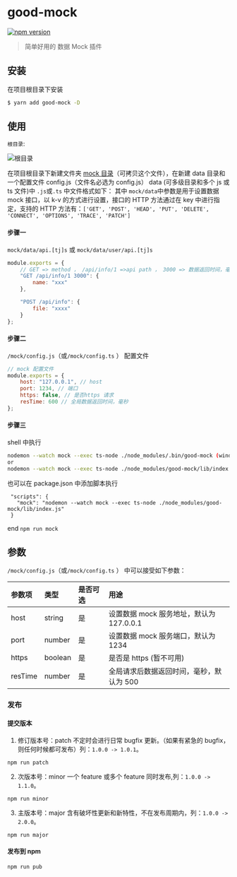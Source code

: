 # good-mock

[![npm version](https://img.shields.io/npm/v/good-mock.svg)](https://www.npmjs.com/package/good-mock)

> 简单好用的 数据 Mock 插件

## 安装

在项目根目录下安装

```bash
$ yarn add good-mock -D
```

## 使用

`根目录`:

![根目录](./doc.png)

在项目根目录下新建文件夹 [mock 目录](https://github.com/chenjiajing23/good-mock/tree/master/mock)（可拷贝这个文件），在新建 data 目录和一个配置文件 config.js（文件名必选为 config.js）
data (可多级目录和多个 js 或 ts 文件)中 `.js`或`.ts` 中文件格式如下：
其中 `mock/data`中参数是用于设置数据 mock 接口，以 k-v 的方式进行设置，接口的 HTTP 方法通过在 key 中进行指定，支持的 HTTP 方法有：`['GET', 'POST', 'HEAD', 'PUT', 'DELETE', 'CONNECT', 'OPTIONS', 'TRACE', 'PATCH']`

#### 步骤一

`mock/data/api.[tj]s` 或 `mock/data/user/api.[tj]s`

```javascript
module.exports = {
	// GET => method ， /api/info/1 =>api path ， 3000 => 数据返回时间，毫秒（ms），会覆盖配置的中 resTime
	"GET /api/info/1 3000": {
		name: "xxx"
	},

	"POST /api/info": {
		file: "xxxx"
	}
};
```

#### 步骤二

`/mock/config.js`（或`/mock/config.ts` ） 配置文件

```js
// mock 配置文件
module.exports = {
	host: "127.0.0.1", // host
	port: 1234, // 端口
	https: false, // 是否https 请求
	resTime: 600 // 全局数据返回时间，毫秒
};
```

#### 步骤三

shell 中执行

```bash
nodemon --watch mock --exec ts-node ./node_modules/.bin/good-mock (window运行可能有问题)
or
nodemon --watch mock --exec ts-node ./node_modules/good-mock/lib/index.js
```

也可以在 package.json 中添加脚本执行

```
 "scripts": {
   "mock": "nodemon --watch mock --exec ts-node ./node_modules/good-mock/lib/index.js"
 }
```

end `npm run mock `

## 参数

`/mock/config.js`（或`/mock/config.ts` ） 中可以接受如下参数：

| 参数项  | 类型    | 是否可选 | 用途                                     |
| :------ | :------ | :------- | :--------------------------------------- |
| host    | string  | 是       | 设置数据 mock 服务地址，默认为 127.0.0.1 |
| port    | number  | 是       | 设置数据 mock 服务端口，默认为 1234      |
| https   | boolean | 是       | 是否是 https (暂不可用)                  |
| resTime | number  | 是       | 全局请求后数据返回时间，毫秒，默认为 500 |

### 发布

#### 提交版本

1. 修订版本号：patch 不定时会进行日常 bugfix 更新。（如果有紧急的 bugfix，则任何时候都可发布）列：`1.0.0 -> 1.0.1`。

```shell
npm run patch
```

2. 次版本号：minor 一个 feature 或多个 feature 同时发布,列：`1.0.0 -> 1.1.0`。

```shell
npm run minor
```

3. 主版本号：major 含有破坏性更新和新特性，不在发布周期内，列：`1.0.0 -> 2.0.0`。

```shell
npm run major
```

#### 发布到 npm

```shell
npm run pub
```
